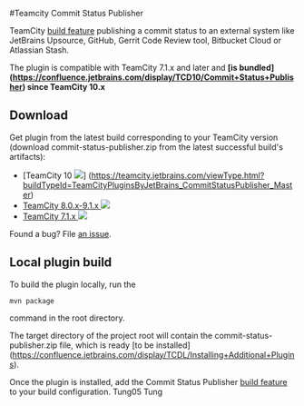 #Teamcity Commit Status Publisher


TeamCity [build feature](https://confluence.jetbrains.com/display/TCDL/Adding+Build+Features) publishing a commit status to an external
system like JetBrains Upsource, GitHub, Gerrit Code Review tool, Bitbucket Cloud or
Atlassian Stash.

The plugin is compatible with TeamCity 7.1.x and later and **[is bundled] (https://confluence.jetbrains.com/display/TCD10/Commit+Status+Publisher) since TeamCity 10.x**

## Download
Get plugin from the latest build corresponding to your TeamCity version (download commit-status-publisher.zip from the latest successful build's artifacts):
- [TeamCity 10 ![](http://teamcity.jetbrains.com/app/rest/builds/buildType:TeamCityPluginsByJetBrains_CommitStatusPublisher_Master/statusIcon)] (https://teamcity.jetbrains.com/viewType.html?buildTypeId=TeamCityPluginsByJetBrains_CommitStatusPublisher_Master)
- [TeamCity 8.0.x-9.1.x ![](http://teamcity.jetbrains.com/app/rest/builds/buildType:TeamCityPluginsByJetBrains_CommitStatusPublisher_91/statusIcon)](https://teamcity.jetbrains.com/viewType.html?buildTypeId=TeamCityPluginsByJetBrains_CommitStatusPublisher_91) 
- [TeamCity 7.1.x ![](http://teamcity.jetbrains.com/app/rest/builds/buildType:TeamCityPluginsByJetBrains_Unsorted_CommitStatusPublisher71/statusIcon)](http://teamcity.jetbrains.com/viewType.html?buildTypeId=TeamCityPluginsByJetBrains_CommitStatusPublisher_71) 

Found a bug? File [an issue](https://youtrack.jetbrains.com/newIssue?project=TW&clearDraft=true&c=Assignee+neverov&c=Subsystem+plugins%3A+other&c=tag+plugin_statusPublisher).

## Local plugin build

To build the plugin locally, run the
```
mvn package
```
command in the root directory.

The target directory of the project root will contain the
commit-status-publisher.zip file, which is ready [to be installed]
(https://confluence.jetbrains.com/display/TCDL/Installing+Additional+Plugins).

Once the plugin is installed, add the Commit Status Publisher  [build feature](https://confluence.jetbrains.com/display/TCDL/Adding+Build+Features) to your build configuration.
Tung05 
Tung
